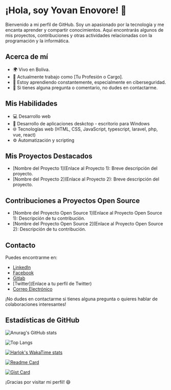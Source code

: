 # ¡Hola, soy Yovan Enovore! 👋

Bienvenido a mi perfil de GitHub. Soy un apasionado por la tecnología y me encanta aprender y compartir conocimientos. Aquí encontrarás algunos de mis proyectos, contribuciones y otras actividades relacionadas con la programación y la informática.

## Acerca de mí

- 🌍 Vivo en Boliva.
- 💼 Actualmente trabajo como [Tu Profesión o Cargo].
- 🌱 Estoy aprendiendo constantemente, especialmente en ciberseguridad.
- 💬 Si tienes alguna pregunta o comentario, no dudes en contactarme.

## Mis Habilidades

- 💻 Desarrollo web
- 📱 Desarrollo de aplicaciones deskctop - escritorio para Windows
- 🌐 Tecnologías web (HTML, CSS, JavaScript, typescript, laravel, php, vue, react)
- ⚙️ Automatización y scripting

## Mis Proyectos Destacados

- [Nombre del Proyecto 1](Enlace al Proyecto 1): Breve descripción del proyecto.
- [Nombre del Proyecto 2](Enlace al Proyecto 2): Breve descripción del proyecto.

## Contribuciones a Proyectos Open Source

- [Nombre del Proyecto Open Source 1](Enlace al Proyecto Open Source 1): Descripción de tu contribución.
- [Nombre del Proyecto Open Source 2](Enlace al Proyecto Open Source 2): Descripción de tu contribución.

## Contacto

Puedes encontrarme en:

- [LinkedIn](https://www.linkedin.com/in/ynv-yovanramonyauneenovore/)
- [Facebook](https://www.facebook.com/ynvyvn/)
- [Gitlab](https://gitlab.com/yovanuxf)
- [Twitter](Enlace a tu perfil de Twitter)
- [Correo Electrónico](yovanuxf@gmail.com)

¡No dudes en contactarme si tienes alguna pregunta o quieres hablar de colaboraciones interesantes!

## Estadísticas de GitHub

![Anurag's GitHub stats](https://github-readme-stats.vercel.app/api?username=ynvYauneEnovore&show_icons=true)

![Top Langs](https://github-readme-stats.vercel.app/api/top-langs/?username=ynvYauneEnovore&show_progress=true)

[![Harlok's WakaTime stats](https://github-readme-stats.vercel.app/api/wakatime?username=ffflabs)](https://github.com/anuraghazra/github-readme-stats)

[![Readme Card](https://github-readme-stats.vercel.app/api/pin/?username=anuraghazra&repo=github-readme-stats)](https://github.com/anuraghazra/github-readme-stats)

[![Gist Card](https://github-readme-stats.vercel.app/api/gist?id=bbfce31e0217a3689c8d961a356cb10d)](https://gist.github.com/Yizack/bbfce31e0217a3689c8d961a356cb10d/)

¡Gracias por visitar mi perfil! 😄
